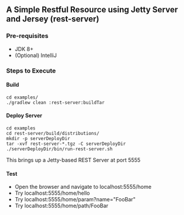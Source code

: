 ## A Simple Restful Resource using Jetty Server and Jersey (rest-server)

### Pre-requisites 

* JDK 8+
* (Optional) IntelliJ

### Steps to Execute

#### Build
```
cd examples/
./gradlew clean :rest-server:buildTar
```

#### Deploy Server
```
cd examples
cd rest-server/build/distributions/
mkdir -p serverDeployDir
tar -xvf rest-server-*.tgz -C serverDeployDir
./serverDeployDir/bin/run-rest-server.sh
```
This brings up a Jetty-based REST Server at port 5555

#### Test
* Open the browser and navigate to localhost:5555/home
* Try localhost:5555/home/hello
* Try localhost:5555/home/param?name="FooBar"
* Try localhost:5555/home/path/FooBar
